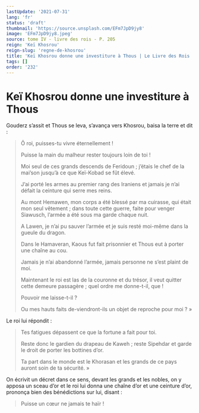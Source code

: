 ```yaml
---
lastUpdate: '2021-07-31'
lang: 'fr'
status: 'draft'
thumbnail: 'https://source.unsplash.com/EFm7JpD9jy8'
image: 'EFm7JpD9jy8.jpeg'
source: tome IV - livre des rois - P. 205
reign: 'Keï Khosrou'
reign-slug: 'regne-de-khosrou'
title: 'Keï Khosrou donne une investiture à Thous | Le Livre des Rois | Shâhnâmeh'
tags: []
order: '232'
---
```


<!-- LTeX: language=fr -->

# Keï Khosrou donne une investiture à Thous

Gouderz s’assit et Thous se leva, s’avança vers Khosrou, baisa la terre et dit :

> Ô roi, puisses-tu vivre éternellement !
>
> Puisse la main du malheur rester toujours loin de toi !
>
> Moi seul de ces grands descends de Feridoun ; j’étais le chef de la mai’son jusqu’à ce que Keï-Kobad se fût élevé.
>
> J’ai porté les armes au premier rang des Iraniens et jamais je n’ai défait la ceinture qui serre mes reins.
>
> Au mont Hemawen, mon corps a été blessé par ma cuirasse, qui était mon seul vêtement ; dans toute cette guerre, faite pour venger Siawusch, l’armée a été sous ma garde chaque nuit.
>
> A Lawen, je n’ai pu sauver l’armée et je suis resté moi-même dans la gueule du dragon.
>
> Dans le Hamaveran, Kaous fut fait prisonnier et Thous eut à porter une chaîne au cou.
>
> Jamais je n’ai abandonné l’armée, jamais personne ne s’est plaint de moi.
>
> Maintenant le roi est las de la couronne et du trésor, il veut quitter cette demeure passagère ; quel ordre me donne-t-il, que !
>
> Pouvoir me laisse-t-il ?
>
> Ou mes hauts faits de-viendront-ils un objet de reproche pour moi ? »

Le roi lui répondit :

> Tes fatigues dépassent ce que la fortune a fait pour toi.
>
> Reste donc le gardien du drapeau de Kaweh ; reste Sipehdar et garde le droit de porter les bottines d’or.
>
> Ta part dans le monde est le Khorasan et les grands de ce pays auront soin de ta sécurité. »

On écrivit un décret dans ce sens, devant les grands et les nobles, on y apposa un sceau d’or et le roi lui donna une chaîne d’or et une ceinture d’or, prononça bien des bénédictions sur lui, disant :

> Puisse un cœur ne jamais te haïr !
